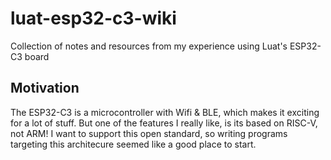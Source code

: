 # luat-esp32-c3-wiki
Collection of notes and resources from my experience using Luat's ESP32-C3 board

## Motivation

The ESP32-C3 is a microcontroller with Wifi & BLE, which makes it exciting for a lot of stuff. But one of the features I really like, is its based on RISC-V, not ARM! I want to support this open standard, so writing programs targeting this architecure seemed like a good place to start.
